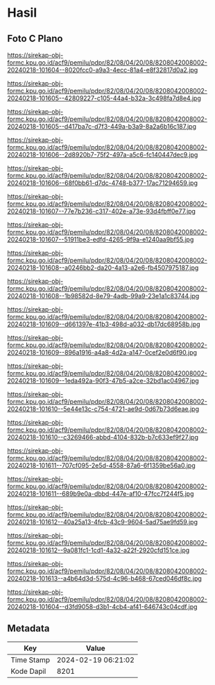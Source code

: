 # Hasil

## Foto C Plano

https://sirekap-obj-formc.kpu.go.id/acf9/pemilu/pdpr/82/08/04/20/08/8208042008002-20240218-101604--8020fcc0-a9a3-4ecc-81a4-e8f32817d0a2.jpg

https://sirekap-obj-formc.kpu.go.id/acf9/pemilu/pdpr/82/08/04/20/08/8208042008002-20240218-101605--42809227-c105-44a4-b32a-3c498fa7d8e4.jpg

https://sirekap-obj-formc.kpu.go.id/acf9/pemilu/pdpr/82/08/04/20/08/8208042008002-20240218-101605--d417ba7c-d7f3-449a-b3a9-8a2a6b16c187.jpg

https://sirekap-obj-formc.kpu.go.id/acf9/pemilu/pdpr/82/08/04/20/08/8208042008002-20240218-101606--2d8920b7-75f2-497a-a5c6-fc140447dec9.jpg

https://sirekap-obj-formc.kpu.go.id/acf9/pemilu/pdpr/82/08/04/20/08/8208042008002-20240218-101606--68f0bb61-d7dc-4748-b377-17ac71294659.jpg

https://sirekap-obj-formc.kpu.go.id/acf9/pemilu/pdpr/82/08/04/20/08/8208042008002-20240218-101607--77e7b236-c317-402e-a73e-93d4fbff0e77.jpg

https://sirekap-obj-formc.kpu.go.id/acf9/pemilu/pdpr/82/08/04/20/08/8208042008002-20240218-101607--51911be3-edfd-4265-9f9a-e1240aa9bf55.jpg

https://sirekap-obj-formc.kpu.go.id/acf9/pemilu/pdpr/82/08/04/20/08/8208042008002-20240218-101608--a0246bb2-da20-4a13-a2e6-fb4507975187.jpg

https://sirekap-obj-formc.kpu.go.id/acf9/pemilu/pdpr/82/08/04/20/08/8208042008002-20240218-101608--1b98582d-8e79-4adb-99a9-23e1a1c83744.jpg

https://sirekap-obj-formc.kpu.go.id/acf9/pemilu/pdpr/82/08/04/20/08/8208042008002-20240218-101609--d661397e-41b3-498d-a032-db17dc68958b.jpg

https://sirekap-obj-formc.kpu.go.id/acf9/pemilu/pdpr/82/08/04/20/08/8208042008002-20240218-101609--896a1916-a4a8-4d2a-a147-0cef2e0d6f90.jpg

https://sirekap-obj-formc.kpu.go.id/acf9/pemilu/pdpr/82/08/04/20/08/8208042008002-20240218-101609--1eda492a-90f3-47b5-a2ce-32bd1ac04967.jpg

https://sirekap-obj-formc.kpu.go.id/acf9/pemilu/pdpr/82/08/04/20/08/8208042008002-20240218-101610--5e44e13c-c754-4721-ae9d-0d67b73d6eae.jpg

https://sirekap-obj-formc.kpu.go.id/acf9/pemilu/pdpr/82/08/04/20/08/8208042008002-20240218-101610--c3269466-abbd-4104-832b-b7c633ef9f27.jpg

https://sirekap-obj-formc.kpu.go.id/acf9/pemilu/pdpr/82/08/04/20/08/8208042008002-20240218-101611--707cf095-2e5d-4558-87a6-6f1359be56a0.jpg

https://sirekap-obj-formc.kpu.go.id/acf9/pemilu/pdpr/82/08/04/20/08/8208042008002-20240218-101611--689b9e0a-dbbd-447e-af10-47fcc7f244f5.jpg

https://sirekap-obj-formc.kpu.go.id/acf9/pemilu/pdpr/82/08/04/20/08/8208042008002-20240218-101612--40a25a13-4fcb-43c9-9604-5ad75ae9fd59.jpg

https://sirekap-obj-formc.kpu.go.id/acf9/pemilu/pdpr/82/08/04/20/08/8208042008002-20240218-101612--9a081fc1-1cd1-4a32-a22f-2920cfd151ce.jpg

https://sirekap-obj-formc.kpu.go.id/acf9/pemilu/pdpr/82/08/04/20/08/8208042008002-20240218-101613--a4b64d3d-575d-4c96-b468-67ced046df8c.jpg

https://sirekap-obj-formc.kpu.go.id/acf9/pemilu/pdpr/82/08/04/20/08/8208042008002-20240218-101604--d3fd9058-d3b1-4cb4-af41-646743c04cdf.jpg


## Metadata

| Key        | Value               |
| ---------- | ------------------- |
| Time Stamp | 2024-02-19 06:21:02 |
| Kode Dapil | 8201                |



